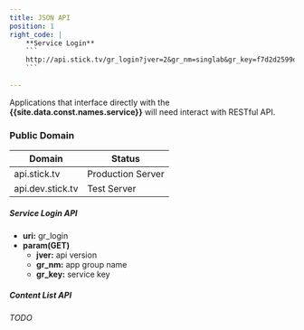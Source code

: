 ```yaml
---
title: JSON API
position: 1
right_code: |
    **Service Login**
    ``` 
    http://api.stick.tv/gr_login?jver=2&gr_nm=singlab&gr_key=f7d2d2599d49dd6c755a62314185d98b
    ``` 
    
---
```


Applications that interface directly with the **{{site.data.const.names.service}}** will need interact with RESTful API.

### Public Domain

|Domain|Status|
|---|---|
|api.stick.tv|Production Server|
|api.dev.stick.tv|Test Server|

##### Service Login API
+ **uri:**  gr_login
+ **param(GET)**
    + **jver:** api version
    + **gr_nm:** app group name
    + **gr_key:** service key
    

##### Content List API
*TODO*

